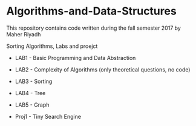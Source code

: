 # Algorithms-and-Data-Structures

This repository contains code written during the fall semester 2017 by Maher Riyadh

Sorting Algorithms, Labs and proejct

* LAB1 - Basic Programming and Data Abstraction
* LAB2 - Complexity of Algorithms (only theoretical questions, no code)
* LAB3 - Sorting
* LAB4 - Tree
* LAB5 - Graph

* Proj1 - Tiny Search Engine

